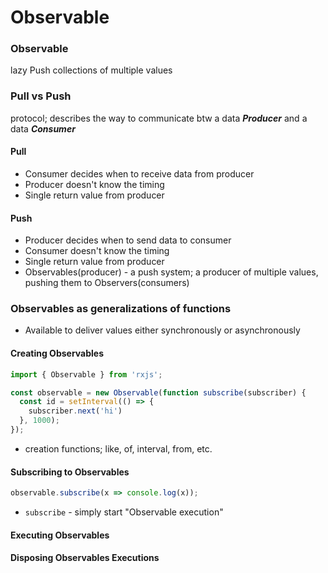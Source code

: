 # Observable

### Observable

lazy Push collections of multiple values

### Pull vs Push

protocol; describes the way to communicate btw a data _**Producer**_ and a data _**Consumer**_

#### Pull

* Consumer decides when to receive data from producer
* Producer doesn't know the timing
* Single return value from producer

#### Push

* Producer decides when to send data to consumer
* Consumer doesn't know the timing
* Single return value from producer
* Observables\(producer\) - a push system; a producer of multiple values, pushing them to Observers\(consumers\)

### Observables as generalizations of functions

* Available to deliver values either synchronously or asynchronously

#### Creating Observables

```javascript
import { Observable } from 'rxjs';

const observable = new Observable(function subscribe(subscriber) {
  const id = setInterval(() => {
    subscriber.next('hi')
  }, 1000);
});
```

* creation functions; like, of, interval, from, etc.

#### Subscribing to Observables

```javascript
observable.subscribe(x => console.log(x));
```

* `subscribe` - simply start "Observable execution"

#### Executing Observables

#### Disposing Observables Executions








